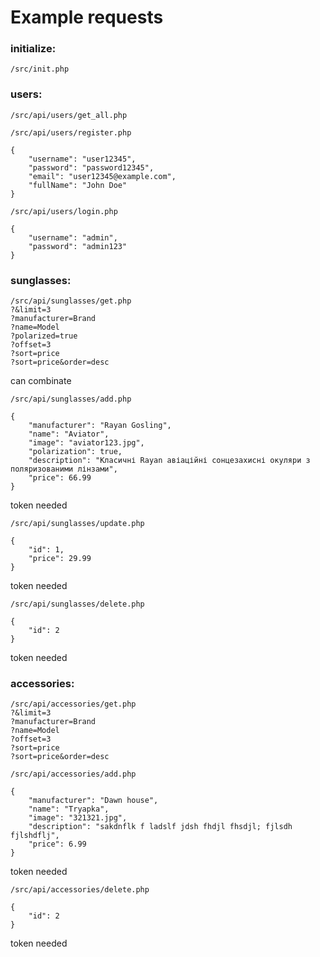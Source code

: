 # Example requests

### initialize:

```
/src/init.php
```

### users:

```
/src/api/users/get_all.php
```

```
/src/api/users/register.php

{
    "username": "user12345",
    "password": "password12345",
    "email": "user12345@example.com",
    "fullName": "John Doe"
}
```

```
/src/api/users/login.php

{
    "username": "admin",
    "password": "admin123"
}
```

### sunglasses:

```
/src/api/sunglasses/get.php
?&limit=3
?manufacturer=Brand
?name=Model
?polarized=true
?offset=3
?sort=price
?sort=price&order=desc
```

can combinate

```
/src/api/sunglasses/add.php

{
    "manufacturer": "Rayan Gosling",
    "name": "Aviator",
    "image": "aviator123.jpg",
    "polarization": true,
    "description": "Класичні Rayan авіаційні сонцезахисні окуляри з поляризованими лінзами",
    "price": 66.99
}
```

token needed

```
/src/api/sunglasses/update.php

{
    "id": 1,
    "price": 29.99
}
```

token needed

```
/src/api/sunglasses/delete.php

{
    "id": 2
}
```

token needed

### accessories:

```
/src/api/accessories/get.php
?&limit=3
?manufacturer=Brand
?name=Model
?offset=3
?sort=price
?sort=price&order=desc
```

```
/src/api/accessories/add.php

{
    "manufacturer": "Dawn house",
    "name": "Tryapka",
    "image": "321321.jpg",
    "description": "sakdnflk f ladslf jdsh fhdjl fhsdjl; fjlsdh fjlshdflj",
    "price": 6.99
}
```

token needed

```
/src/api/accessories/delete.php

{
    "id": 2
}
```

token needed